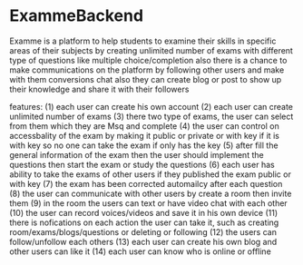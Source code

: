 # ExammeBackend

Examme is a platform to help students to examine their skills in specific areas of their subjects
by creating unlimited number of exams with different type of questions like multiple choice/completion
also there is a chance to make communications on the platform by following other 
users  and  make with them conversions chat 
also they can create blog or post to show up their knowledge and share it with their followers 


features:
(1)  each user can create his own account
(2)  each user can create unlimited number of exams 
(3)  there two type of exams, the user can select from them which they are Msq and complete
(4)  the user can control on accessbality of the exam by making it public or private or with key
     if it is with key so no one can take the exam if only has the key
(5)  after fill the general information of the exam then the user should implement the questions 
     then start the exam or study the questions
(6)  each user has ability to take the exams of other users if they published the exam public or with key 
(7)  the exam has been corrected automailcy after each question
(8)  the user can communicate with other users by create a room then invite them
(9)  in the room the users can text or have video chat with each other
(10) the user can record voices/videos and save it in his own device 
(11) there is nofications on each action the user can take it,
     such as creating room/exams/blogs/questions or deleting or following
(12) the users can follow/unfollow each others 
(13) each user can create his own blog and other users can like it 
(14) each user can know who is online or offline
